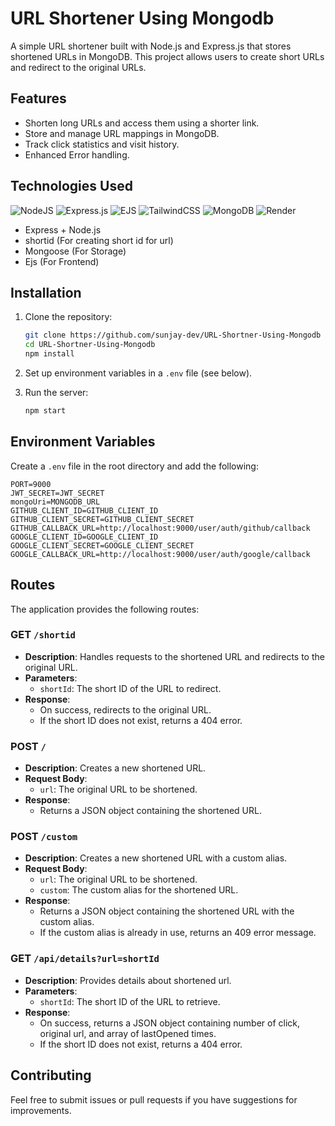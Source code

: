 # URL Shortener Using Mongodb

A simple URL shortener built with Node.js and Express.js that stores shortened URLs in MongoDB. This project allows users to create short URLs and redirect to the original URLs.

## Features

- Shorten long URLs and access them using a shorter link.
- Store and manage URL mappings in MongoDB.
- Track click statistics and visit history.
- Enhanced Error handling.

## Technologies Used
![NodeJS](https://img.shields.io/badge/node.js-6DA55F?style=for-the-badge&logo=node.js&logoColor=white) 
![Express.js](https://img.shields.io/badge/express.js-%23404d59.svg?style=for-the-badge&logo=express&logoColor=%2361DAFB) 
![EJS](https://img.shields.io/badge/ejs-%23B4CA65.svg?style=for-the-badge&logo=ejs&logoColor=black) 
![TailwindCSS](https://img.shields.io/badge/tailwindcss-%2338B2AC.svg?style=for-the-badge&logo=tailwind-css&logoColor=white) 
![MongoDB](https://img.shields.io/badge/MongoDB-%234ea94b.svg?style=for-the-badge&logo=mongodb&logoColor=white) 
![Render](https://img.shields.io/badge/Render-%46E3B7.svg?style=for-the-badge&logo=render&logoColor=white)
- Express + Node.js
- shortid (For creating short id for url)
- Mongoose (For Storage)
- Ejs (For Frontend)

## Installation

1. Clone the repository:

   ```bash
   git clone https://github.com/sunjay-dev/URL-Shortner-Using-Mongodb
   cd URL-Shortner-Using-Mongodb
   npm install

2. Set up environment variables in a `.env` file (see below).
3. Run the server:
   ```bash
   npm start
   ```

## Environment Variables
Create a `.env` file in the root directory and add the following:
```env
PORT=9000
JWT_SECRET=JWT_SECRET
mongoUri=MONGODB_URL
GITHUB_CLIENT_ID=GITHUB_CLIENT_ID
GITHUB_CLIENT_SECRET=GITHUB_CLIENT_SECRET
GITHUB_CALLBACK_URL=http://localhost:9000/user/auth/github/callback
GOOGLE_CLIENT_ID=GOOGLE_CLIENT_ID
GOOGLE_CLIENT_SECRET=GOOGLE_CLIENT_SECRET
GOOGLE_CALLBACK_URL=http://localhost:9000/user/auth/google/callback
```

## Routes

The application provides the following routes:

### GET `/shortid`
- **Description**: Handles requests to the shortened URL and redirects to the original URL.
- **Parameters**:
  - `shortId`: The short ID of the URL to redirect.
- **Response**:
  - On success, redirects to the original URL.
  - If the short ID does not exist, returns a 404 error.
  
### POST `/`
- **Description**: Creates a new shortened URL.
- **Request Body**:
  - `url`: The original URL to be shortened.
- **Response**:
  - Returns a JSON object containing the shortened URL.

### POST `/custom`
- **Description**: Creates a new shortened URL with a custom alias.
- **Request Body**:
  - `url`: The original URL to be shortened.
  - `custom`: The custom alias for the shortened URL.
- **Response**:
  - Returns a JSON object containing the shortened URL with the custom alias.
  - If the custom alias is already in use, returns an 409 error message.

### GET `/api/details?url=shortId`
- **Description**: Provides details about shortened url.
- **Parameters**:
  - `shortId`: The short ID of the URL to retrieve.
- **Response**:
  - On success, returns a JSON object containing number of click, original url, and array of lastOpened times.
  - If the short ID does not exist, returns a 404 error.




## Contributing
Feel free to submit issues or pull requests if you have suggestions for improvements.
